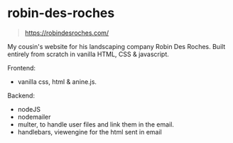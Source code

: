 # robin-des-roches

> https://robindesroches.com/

My cousin's website for his landscaping company Robin Des Roches. 
Built entirely from scratch in vanilla HTML, CSS & javascript.

Frontend:
- vanilla css, html & anine.js.

Backend:
- nodeJS
- nodemailer
- multer, to handle user files and link them in the email.
- handlebars, viewengine for the html sent in email
